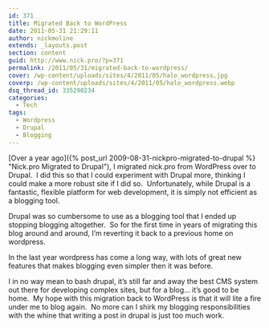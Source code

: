 ```yaml
---
id: 371
title: Migrated Back to WordPress
date: 2011-05-31 21:29:11
author: nickmoline
extends: _layouts.post
section: content
guid: http://www.nick.pro/?p=371
permalink: /2011/05/31/migrated-back-to-wordpress/
cover: /wp-content/uploads/sites/4/2011/05/halo_wordpress.jpg
coverp: /wp-content/uploads/sites/4/2011/05/halo_wordpress.webp
dsq_thread_id: 335290234
categories:
  - Tech
tags:
  - Wordpress
  - Drupal
  - Blogging
---
```

[Over a year ago]({% post_url 2009-08-31-nickpro-migrated-to-drupal %} "Nick.pro Migrated to Drupal"), I migrated nick.pro from WordPress over to Drupal.  I did this so that I could experiment with Drupal more, thinking I could make a more robust site if I did so.  Unfortunately, while Drupal is a fantastic, flexible platform for web development, it is simply not efficient as a blogging tool.
<!--more-->

Drupal was so cumbersome to use as a blogging tool that I ended up stopping blogging altogether.  So for the first time in years of migrating this blog around and around, I&#8217;m reverting it back to a previous home on wordpress.

In the last year wordpress has come a long way, with lots of great new features that makes blogging even simpler then it was before.

I in no way mean to bash drupal, it&#8217;s still far and away the best CMS system out there for developing complex sites, but for a blog&#8230; it&#8217;s good to be home.  My hope with this migration back to WordPress is that it will lite a fire under me to blog again.  No more can I shirk my blogging responsibilities with the whine that writing a post in drupal is just too much work.
